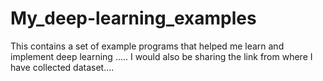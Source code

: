 # My_deep-learning_examples
This contains a set of example programs that helped me learn and implement deep learning ..... I would also be sharing the link from where I have collected dataset....


